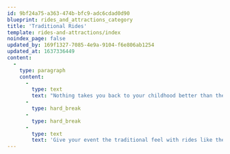 ```yaml
---
id: 9bf24a75-a363-474b-bfc9-adc6cdad0d90
blueprint: rides_and_attractions_category
title: 'Traditional Rides'
template: rides-and-attractions/index
noindex_page: false
updated_by: 169f1327-7085-4e9a-9104-f6e806ab1254
updated_at: 1637336449
content:
  -
    type: paragraph
    content:
      -
        type: text
        text: "Nothing takes you back to your childhood better than the memories of playing at the fairground. Roll up and hire our traditional rides and attractions for your special event or occasion.\_"
      -
        type: hard_break
      -
        type: hard_break
      -
        type: text
        text: 'Give your event the traditional feel with rides like the Carousel, which was EC Events first ride, way back in 1901.'
---
```

